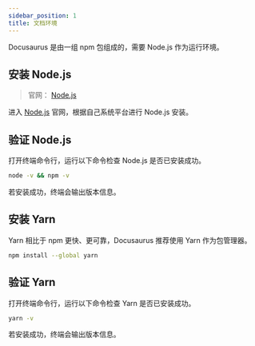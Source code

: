 ```yaml
---
sidebar_position: 1
title: 文档环境
---
```


Docusaurus 是由一组 npm 包组成的，需要 Node.js 作为运行环境。

## 安装 Node.js

> 官网： [Node.js](https://nodejs.org/) 

进入 [Node.js](https://nodejs.org/) 官网，根据自己系统平台进行 Node.js 安装。

## 验证 Node.js

打开终端命令行，运行以下命令检查 Node.js 是否已安装成功。

```bash
node -v && npm -v
```

若安装成功，终端会输出版本信息。

## 安装 Yarn

Yarn 相比于 npm 更快、更可靠，Docusaurus 推荐使用 Yarn 作为包管理器。

```bash
npm install --global yarn
```
## 验证 Yarn

打开终端命令行，运行以下命令检查 Yarn 是否已安装成功。

```bash
yarn -v
```

若安装成功，终端会输出版本信息。